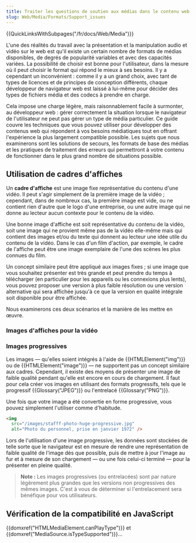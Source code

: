 ```yaml
---
title: Traiter les questions de soutien aux médias dans le contenu web
slug: Web/Media/Formats/Support_issues
---
```


{{QuickLinksWithSubpages("/fr/docs/Web/Media")}}

L'une des réalités du travail avec la présentation et la manipulation audio et vidéo sur le web est qu'il existe un certain nombre de formats de médias disponibles, de degrés de popularité variables et avec des capacités variées. La possibilité de choisir est bonne pour l'utilisateur, dans la mesure où il peut choisir le format qui répond le mieux à ses besoins. Il y a cependant un inconvénient : comme il y a un grand choix, avec tant de types de licences et de principes de conception différents, chaque développeur de navigateur web est laissé à lui-même pour décider des types de fichiers média et des codecs à prendre en charge.

Cela impose une charge légère, mais raisonnablement facile à surmonter, au développeur web : gérer correctement la situation lorsque le navigateur de l'utilisateur ne peut pas gérer un type de média particulier. Ce guide couvre les techniques que vous pouvez utiliser pour développer des contenus web qui répondent à vos besoins médiatiques tout en offrant l'expérience la plus largement compatible possible. Les sujets que nous examinerons sont les solutions de secours, les formats de base des médias et les pratiques de traitement des erreurs qui permettront à votre contenu de fonctionner dans le plus grand nombre de situations possible.

## Utilisation de cadres d'affiches

Un **cadre d'affiche** est une image fixe représentative du contenu d'une vidéo. Il peut s'agir simplement de la première image de la vidéo ; cependant, dans de nombreux cas, la première image est vide, ou ne contient rien d'autre que le logo d'une entreprise, ou une autre image qui ne donne au lecteur aucun contexte pour le contenu de la vidéo.

Une bonne image d'affiche est soit représentative du contenu de la vidéo, soit une image qui ne provient même pas de la vidéo elle-même mais qui contient des images et/ou du texte qui donnent au lecteur une idée utile du contenu de la vidéo. Dans le cas d'un film d'action, par exemple, le cadre de l'affiche peut être une image exemplaire de l'une des scènes les plus connues du film.

Un concept similaire peut être appliqué aux images fixes ; si une image que vous souhaitez présenter est très grande et peut prendre du temps à télécharger (en particulier pour les appareils ou les connexions plus lents), vous pouvez proposer une version à plus faible résolution ou une version alternative qui sera affichée jusqu'à ce que la version en qualité intégrale soit disponible pour être affichée.

Nous examinerons ces deux scénarios et la manière de les mettre en œuvre.

### Images d'affiches pour la vidéo

### Images progressives

Les images — qu'elles soient intégrés à l'aide de {{HTMLElement("img")}} ou de {{HTMLElement("image")}} — ne supportent pas un concept similaire aux cadres. Cependant, il existe des moyens de présenter une image de faible qualité pendant qu'elle est encore en cours de chargement. Il faut pour cela créer vos images en utilisant des formats progressifs, tels que le progressif {{Glossary("JPEG")}} ou l'entrelacé {{Glossary("PNG")}}.

Une fois que votre image a été convertie en forme progressive, vous pouvez simplement l'utiliser comme d'habitude.

```html
<img
  src="/images/stafff-photo-huge-progressive.jpg"
  alt="Photo du personnel, prise en janvier 1972" />
```

Lors de l'utilisation d'une image progressive, les données sont stockées de telle sorte que le navigateur est en mesure de rendre une représentation de faible qualité de l'image dès que possible, puis de mettre à jour l'image au fur et à mesure de son chargement — ou une fois celui-ci terminé — pour la présenter en pleine qualité.

> **Note :** Les images progressives (ou entrelacées) sont par nature légèrement plus grandes que les versions non progressives des mêmes images. C'est à vous de déterminer si l'entrelacement sera bénéfique pour vos utilisateurs.

## Vérification de la compatibilité en JavaScript

{{domxref("HTMLMediaElement.canPlayType")}} et {{domxref("MediaSource.isTypeSupported")}}...
